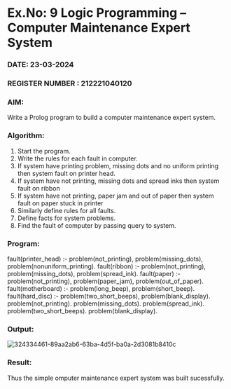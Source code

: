 # Ex.No: 9  Logic Programming –  Computer Maintenance Expert System
### DATE: 23-03-2024                                                                           
### REGISTER NUMBER : 212221040120
### AIM: 
Write a Prolog program to build a computer maintenance expert system.
###  Algorithm:
1. Start the program.
2. Write the rules for each fault in computer.
3. If system have printing problem, missing dots and no uniform printing then system fault on printer head.
4. If system have not printing, missing dots and spread inks then system fault on ribbon
5. If system have not printing, paper jam and out of paper then system fault on paper stuck in printer
6. Similarly define rules for all faults.
7. Define facts for system problems.
8. Find the fault of computer by passing query to system.
     
### Program:

fault(printer_head) :-
problem(not_printing),
problem(missing_dots),
problem(nonuniform_printing).
fault(ribbon) :-
problem(not_printing),
problem(missing_dots),
problem(spread_ink).
fault(paper) :-
problem(not_printing),
problem(paper_jam),
problem(out_of_paper).
fault(motherboard) :-
problem(long_beep),
problem(short_beep).
fault(hard_disc) :-
problem(two_short_beeps),
problem(blank_display).
problem(not_printing).
problem(missing_dots).
problem(spread_ink).
problem(two_short_beeps).
problem(blank_display).









### Output:
![324334461-89aa2ab6-63ba-4d5f-ba0a-2d3081b8410c](https://github.com/Ritz514/AI_Lab_2023-24-120/assets/142646304/858c0995-5cc4-44ce-9712-45a422e8ab16)



### Result:
Thus the simple omputer maintenance expert system was built sucessfully.
